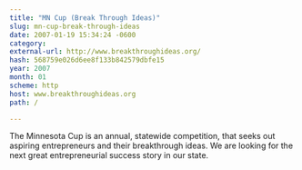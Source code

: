 ```yaml
---
title: "MN Cup (Break Through Ideas)"
slug: mn-cup-break-through-ideas
date: 2007-01-19 15:34:24 -0600
category: 
external-url: http://www.breakthroughideas.org/
hash: 568759e026d6ee8f133b842579dbfe15
year: 2007
month: 01
scheme: http
host: www.breakthroughideas.org
path: /

---
```


The Minnesota Cup is an annual, statewide competition, that seeks out aspiring entrepreneurs and their breakthrough ideas. We are looking for the next great entrepreneurial success story in our state.
